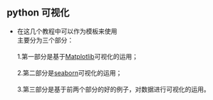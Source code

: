 ## python 可视化
- 在这几个教程中可以作为模板来使用
</br>主要分为三个部分：</br>
</br>1.第一部分是基于[Matplotlib](https://github.com/zhi-z/Python/tree/master/python%20%E5%8F%AF%E8%A7%86%E5%8C%96/1.Matplotlib_visualization)可视化的运用；</br>
</br>2.第二部分是[seaborn](https://github.com/zhi-z/Python/tree/master/python%20%E5%8F%AF%E8%A7%86%E5%8C%96/2.seaborn)可视化的运用；</br>
</br>3.第三部分是基于前两个部分的好的例子，对数据进行可视化的运用。</br>

